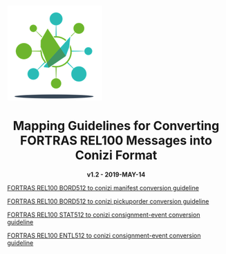 ![conizi](conizi.png)


<div style="text-align: center;">
	<h1>Mapping Guidelines for Converting FORTRAS REL100 Messages into Conizi Format</h1>
	<strong>v1.2 - 2019-MAY-14</strong>
</div>


[FORTRAS REL100 BORD512 to conizi manifest conversion guideline](fortras_bord512_to_conizi_manifest_mapping.md)

[FORTRAS REL100 BORD512 to conizi pickuporder conversion guideline](fortras_bord512_to_conizi_pickuporder_mapping.md)

[FORTRAS REL100 STAT512 to conizi consignment-event conversion guideline](fortras_stat512_to_conizi_event_bulk_mapping.md)

[FORTRAS REL100 ENTL512 to conizi consignment-event conversion guideline](fortras_entl512_to_conizi_event_bulk_mapping.md)